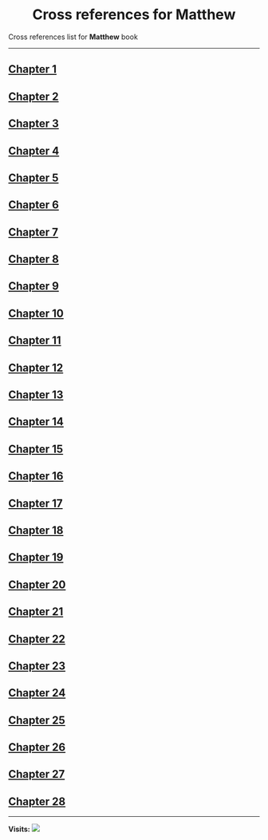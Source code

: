 <div align="center">
  <h1 id="readme">Cross references for <b>Matthew</b></h1>
</div>

Cross references list for **Matthew** book

---

## [Chapter 1](1.md)
## [Chapter 2](2.md)
## [Chapter 3](3.md)
## [Chapter 4](4.md)
## [Chapter 5](5.md)
## [Chapter 6](6.md)
## [Chapter 7](7.md)
## [Chapter 8](8.md)
## [Chapter 9](9.md)
## [Chapter 10](10.md)
## [Chapter 11](11.md)
## [Chapter 12](12.md)
## [Chapter 13](13.md)
## [Chapter 14](14.md)
## [Chapter 15](15.md)
## [Chapter 16](16.md)
## [Chapter 17](17.md)
## [Chapter 18](18.md)
## [Chapter 19](19.md)
## [Chapter 20](20.md)
## [Chapter 21](21.md)
## [Chapter 22](22.md)
## [Chapter 23](23.md)
## [Chapter 24](24.md)
## [Chapter 25](25.md)
## [Chapter 26](26.md)
## [Chapter 27](27.md)
## [Chapter 28](28.md)


---

**Visits:**
![](https://profile-counter.glitch.me/visitCounter_crossrefsChapterList61/count.svg)
